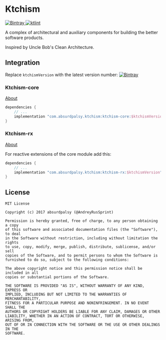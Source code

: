 # Ktchism

[ ![Bintray](https://api.bintray.com/packages/absurdpalsy/Maven/ktchism-core/images/download.svg) ](https://bintray.com/absurdpalsy/Maven/ktchism-core/_latestVersion)
[![ktlint](https://img.shields.io/badge/code%20style-%E2%9D%A4-FF4081.svg)](https://ktlint.github.io/)

A complex of architectural and auxiliary components for building the better software products.

Inspired by Uncle Bob's Clean Architecture.

## Integration

Replace `ktchismVersion` with the latest version number:
[ ![Bintray](https://api.bintray.com/packages/absurdpalsy/Maven/ktchism-core/images/download.svg) ](https://bintray.com/absurdpalsy/Maven/ktchism-core/_latestVersion)

### Ktchism-core

[About](https://github.com/AndreyRusSprint/Ktchism/tree/master/ktchism-core)

```groovy
dependencies {
    // ...
    implementation "com.absurdpalsy.ktchism:ktchism-core:$ktchismVersion"
}
```

### Ktchism-rx

[About](https://github.com/AndreyRusSprint/Ktchism/tree/master/ktchism-rx)

For reactive extensions of the core module add this:

```groovy
dependencies {
    // ...
    implementation "com.absurdpalsy.ktchism:ktchism-rx:$ktchismVersion"
}
```

## License
```
MIT License

Copyright (c) 2017 absurdpalsy (@AndreyRusSprint)

Permission is hereby granted, free of charge, to any person obtaining a copy
of this software and associated documentation files (the "Software"), to deal
in the Software without restriction, including without limitation the rights
to use, copy, modify, merge, publish, distribute, sublicense, and/or sell
copies of the Software, and to permit persons to whom the Software is
furnished to do so, subject to the following conditions:

The above copyright notice and this permission notice shall be included in all
copies or substantial portions of the Software.

THE SOFTWARE IS PROVIDED "AS IS", WITHOUT WARRANTY OF ANY KIND, EXPRESS OR
IMPLIED, INCLUDING BUT NOT LIMITED TO THE WARRANTIES OF MERCHANTABILITY,
FITNESS FOR A PARTICULAR PURPOSE AND NONINFRINGEMENT. IN NO EVENT SHALL THE
AUTHORS OR COPYRIGHT HOLDERS BE LIABLE FOR ANY CLAIM, DAMAGES OR OTHER
LIABILITY, WHETHER IN AN ACTION OF CONTRACT, TORT OR OTHERWISE, ARISING FROM,
OUT OF OR IN CONNECTION WITH THE SOFTWARE OR THE USE OR OTHER DEALINGS IN THE
SOFTWARE.
```
